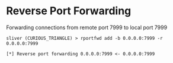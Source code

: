 # Reverse Port Forwarding

Forwarding connections from remote port 7999 to local port 7999

    sliver (CURIOUS_TRIANGLE) > rportfwd add -b 0.0.0.0:7999 -r 0.0.0.0:7999

    [*] Reverse port forwarding 0.0.0.0:7999 <- 0.0.0.0:7999


